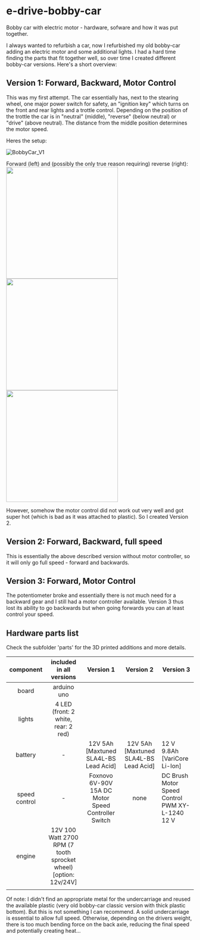 
# e-drive-bobby-car
Bobby car with electric motor - hardware, sofware and how it was put together. 

I always wanted to refurbish a car, now I refurbished my old bobby-car adding an electric motor and some additional lights. I had a hard time finding the parts that fit together well, so over time I created different bobby-car versions. Here's a short overview:

## Version 1: Forward, Backward, Motor Control
This was my first attempt. The car essentially has, next to the stearing wheel, one major power switch for safety, an "ignition key" which turns on the front and rear lights and a trottle control. Depending on the position of the trottle the car is in "neutral" (middle), "reverse" (below neutral) or "drive" (above neutral). The distance from the middle position determines the motor speed. 

Heres the setup:
  
![BobbyCar_V1](https://user-images.githubusercontent.com/33831624/110627134-e19fdc00-81a1-11eb-9b3a-0afb23bc811d.jpg)


Forward (left) and (possibly the only true reason requiring) reverse (right): </br>
<img src="https://user-images.githubusercontent.com/33831624/110613204-47379c80-8191-11eb-9ff5-1eb19806b70b.gif" height="300" />
<img src="https://user-images.githubusercontent.com/33831624/110617289-ca5af180-8195-11eb-98bc-2534d798c904.jpg" height="300" />
<img src="https://user-images.githubusercontent.com/33831624/110613161-39821700-8191-11eb-8a53-555f46a0e734.gif" height="300" />

However, somehow the motor control did not work out very well and got super hot (which is bad as it was attached to plastic). So I created Version 2. 

## Version 2: Forward, Backward, full speed
This is essentially the above described version without motor controller, so it will only go full speed - forward and backwards. 

## Version 3: Forward, Motor Control
The potentiometer broke and essentially there is not much need for a backward gear and I still had a motor controller available. Version 3 thus lost its ability to go backwards but when going forwards you can at least control your speed. 



## Hardware parts list 
Check the subfolder 'parts' for the 3D printed additions and more details. 


|  component 	|   included in all versions |  Version 1  	| Version 2    	| Version 3    	|
|:-:	|:-:	|:-:	|:-:	|---	|
| board  	| arduino uno    	|   	|   	|   	|
| lights  	|  4 LED (front: 2 white, rear: 2 red) 	|   	|   	|   	|
| battery  	|  - 	|  12V 5Ah [Maxtuned SLA4L-BS Lead Acid] 	| 12V 5Ah [Maxtuned SLA4L-BS Lead Acid]  	| 12 V 9.8Ah [VariCore  Li-Ion] 	|
| speed control  	|  - 	| Foxnovo 6V-90V 15A DC Motor Speed Controller Switch  	|  none 	| DC Brush Motor Speed Control PWM XY-L-1240 12 V 	|
| engine 	|  12V 100 Watt 2700 RPM (7 tooth sprocket wheel) [option: 12v/24V] 	|   	|   	|   	|
|   	|   	|   	|   	|   	|


Of note: I didn't find an appropriate metal for the undercarriage and reused the available plastic (very old bobby-car classic version with thick plastic bottom). But this is not something I can recommend. A solid undercarriage is essential to allow full speed. Otherwise, depending on the drivers weight, there is too much bending force on the back axle, reducing the final speed and potentially creating heat... 
